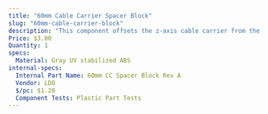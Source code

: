 ```yaml
---
title: "60mm Cable Carrier Spacer Block"
slug: "60mm-cable-carrier-block"
description: "This component offsets the z-axis cable carrier from the cross-slide plate."
Price: $3.00
Quantity: 1
specs:
  Material: Gray UV stabilized ABS
internal-specs:
  Internal Part Name: 60mm CC Spacer Block Rev A
  Vendor: LDO
  $/pc: $1.20
  Component Tests: Plastic Part Tests
---
```


